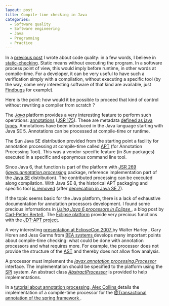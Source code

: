 ```yaml
---
layout: post
title: Compile-time checking in Java
categories:
  - Software quality
  - Software engineering
  - Java
  - Programming
  - Practice
---
```

<p>
In a <a href="http://bdulac.github.io/note/apple-ssl-case">previous post</a> I wrote about code quality: in a few words, I believe in <span itemprop="about"><a itemprop="sameAs" href="http://en.wikipedia.org/wiki/Static_program_analysis">static-checking</a></span>. Static means without executing the program. In a software process point of view, this would imply before runtime, in other words at compile-time. For a developer, it can be very useful to have such a verification simply with a compilation, without executing a specific tool (by the way, some very interesting software of that kind are available, just <a href="http://findbugs.sourceforge.net/">Findbugs</a> for example).
</p>
<p>
Here is the point: how would it be possible to proceed that kind of control without rewriting a compiler from scratch ?
</p>
<p>
The <em><a href="http://bdulac.github.io/java/">Java</a></em> platform provides a very interesting feature to perform such operations: <a href="http://docs.oracle.com/javase/tutorial/java/annotations/">annotations</a> (<a href="https://www.jcp.org/en/jsr/detail?id=175">JSR 175</a>). These are metadata <a href="http://docs.oracle.com/javase/tutorial/java/annotations/declaring.html">defined as java types</a>. Annotations have been introduced in the Java language starting with Java SE 5. Annotations can be processed at compile-time or runtime.
</p>
<!--
<p>
@see https://blogs.oracle.com/java-platform-group/entry/java_8_s_new_type
</p>
-->
<p>
The Sun Java SE distribution provided from the starting point a facility for annotation processing at compile-time called <a href="http://docs.oracle.com/javase/1.5.0/docs/guide/apt/">APT</a> (for Annotation Processing Tool). This was a vendor-specific feature (in <em>Sun</em> packages) executed in a specific and eponymous command line tool.
</p>
<p>
Since Java 6, that function is part of the platform with <a href="https://www.jcp.org/en/jsr/detail?id=269">JSR 269</a> (<em><a href="http://docs.oracle.com/javase/6/docs/api/javax/annotation/processing/package-summary.html">javax.annotation.processing</a></em> package, reference implementation part of the <a href="https://jcp.org/aboutJava/communityprocess/mrel/jsr269/index2.html">Java SE</a> distribution). The contributed processing can be executed along compilation. With Java SE 8, the historical APT packaging and specific tool <a href="http://openjdk.java.net/jeps/117">is removed</a> (after <a href="docs.oracle.com/javase/7/docs/technotes/guides/apt/">deprecation in Java SE 7</a>).
</p>
<p>
If the topic seems basic for the Java platform, there is a lack of exhaustive documentation for annotation processors development. I found some precious informations in  
<span itemprop="citation" itemscope itemtype="http://schema.org/BlogPosting">
	<a itemprop="url" href="http://kerebus.com/2011/02/using-java-6-processors-in-eclipse/">
		<em>Using Java 6 processors in Eclipse</em>
	</a>
	, a blog post by  
	<span itemprop="author" itemscope itemtype="http://schema.org/Person">
		<a itemprop="sameAs" href="https://github.com/kallebertell">
			<span itemprop="name">
				<span itemprop="givenName">Carl-Petter</span>
				<span itemprop="familyName">Bertell</span>
			</span>
		</a>
		<link itemprop="sameAs" href="http://kerebus.com" />
	</span>
</span>.
The <a href="../eclipse/platform/">Eclipse platform</a> provide very precious functions with the <a href="http://www.eclipse.org/jdt/apt/">JDT-APT project</a>.
</p>
<p>
<span itemprop="citation" itemscope itemtype="http://schema.org/Creativework">
A very interesting
	<a itemprop="url" href="http://www.eclipse.org/jdt/apt/eclipsecon2007.zip">
		<span itemprop="learningResourceType">presentation</span>
		at EclipseCon 2007
	</a>
	by
	<span itemprop="author" itemscope itemtype="http://schema.org/Person">
		<span itemprop="name">
			<span itemprop="givenName">Walter</span>
			<span itemprop="familyName">Harley</span>
		</span>,
	</span>
	<span itemprop="author" itemscope itemtype="http://schema.org/Person">
		<span itemprop="name">
			<span itemprop="givenName">Gary</span>
			<span itemprop="familyName">Horen</span>
		</span>
	</span> and
	<span itemprop="author" itemscope itemtype="http://schema.org/Person">
		<span itemprop="name">
			<span itemprop="givenName">Jess</span>
			<span itemprop="familyName">Garms</span>
		</span>
	</span>
	from
	<span itemprop="author" itemscope itemtype="http://schema.org/Organization">
		<a itemprop="sameAs" href="http://en.wikipedia.org/wiki/BEA_Systems">
			<span itemprop="legalName">BEA systems</span>
		</a>
	</span> develops many important points about compile-time checking: what could be done with annotation processors and what requires more. For example, the processor does not provide the structure of the <a href="http://en.wikipedia.org/wiki/Abstract_syntax_tree">AST</a> and thereby does not allow flow analysis.
</span>
</p>
<p>
A processor must implement the <em><a href="http://docs.oracle.com/javase/8/docs/api/javax/annotation/processing/Processor.html">javax.annotation.processing.Processor</a></em> interface. The implementation should be specified to the platform using the <a href="http://bdulac.github.io/note/spi">SPI</a> system. An abstract class <em><a href="http://docs.oracle.com/javase/8/docs/api/javax/annotation/processing/AbstractProcessor.html">AbstractProcessor</a></em> is provided to help implementations.
</p>
<p>
  In a
<span itemprop="citation" itemscope itemtype="http://schema.org/BlogPosting">
	<a itemprop="url" href="http://www.alexecollins.com/java-annotation-processor-tutorial/">
		tutorial about annotation processing,
	</a>
	<span itemprop="author" itemscope itemtype="http://schema.org/Person">
		<a itemprop="sameAs" href="https://github.com/alexec">
			<span itemprop="name">
				<span itemprop="givenName">Alex</span>
				<span itemprop="familyName">Collins</span>
			</span>
		</a>
		<link itemprop="sameAs" href="http://www.alexecollins.com" />
    details the
    <span itemprop="about">implementation of a compile-time processor</span>  
    for the
      <a
        itemprop="about" href="http://docs.spring.io/autorepo/docs/spring/4.2.x/javadoc-api/org/springframework/transaction/annotation/Transactional.html">
        @Transactional annotation of the spring framework
      </a>.
	  </span>
  </span>
</p>
